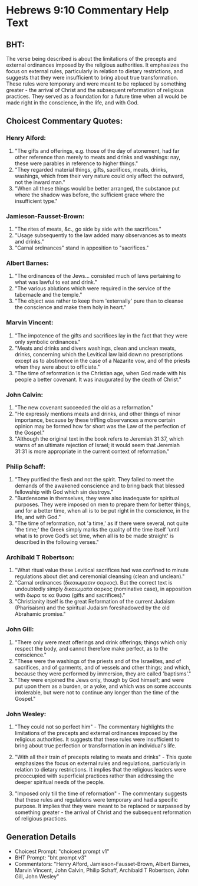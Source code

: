# Hebrews 9:10 Commentary Help Text

## BHT:
The verse being described is about the limitations of the precepts and external ordinances imposed by the religious authorities. It emphasizes the focus on external rules, particularly in relation to dietary restrictions, and suggests that they were insufficient to bring about true transformation. These rules were temporary and were meant to be replaced by something greater - the arrival of Christ and the subsequent reformation of religious practices. They served as a foundation for a future time when all would be made right in the conscience, in the life, and with God.

## Choicest Commentary Quotes:
### Henry Alford:
1. "The gifts and offerings, e.g. those of the day of atonement, had far other reference than merely to meats and drinks and washings: nay, these were parables in reference to higher things."
2. "They regarded material things, gifts, sacrifices, meats, drinks, washings, which from their very nature could only affect the outward, not the inward man."
3. "When all these things would be better arranged, the substance put where the shadow was before, the sufficient grace where the insufficient type."

### Jamieson-Fausset-Brown:
1. "The rites of meats, &c., go side by side with the sacrifices."
2. "Usage subsequently to the law added many observances as to meats and drinks."
3. "Carnal ordinances" stand in apposition to "sacrifices."

### Albert Barnes:
1. "The ordinances of the Jews... consisted much of laws pertaining to what was lawful to eat and drink." 
2. "The various ablutions which were required in the service of the tabernacle and the temple." 
3. "The object was rather to keep them 'externally' pure than to cleanse the conscience and make them holy in heart."

### Marvin Vincent:
1. "The impotence of the gifts and sacrifices lay in the fact that they were only symbolic ordinances."
2. "Meats and drinks and divers washings, clean and unclean meats, drinks, concerning which the Levitical law laid down no prescriptions except as to abstinence in the case of a Nazarite vow, and of the priests when they were about to officiate."
3. "The time of reformation is the Christian age, when God made with his people a better covenant. It was inaugurated by the death of Christ."

### John Calvin:
1. "The new covenant succeeded the old as a reformation."
2. "He expressly mentions meats and drinks, and other things of minor importance, because by these trifling observances a more certain opinion may be formed how far short was the Law of the perfection of the Gospel."
3. "Although the original text in the book refers to Jeremiah 31:37, which warns of an ultimate rejection of Israel; it would seem that Jeremiah 31:31 is more appropriate in the current context of reformation."

### Philip Schaff:
1. "They purified the flesh and not the spirit. They failed to meet the demands of the awakened conscience and to bring back that blessed fellowship with God which sin destroys."
2. "Burdensome in themselves, they were also inadequate for spiritual purposes. They were imposed on men to prepare them for better things, and for a better time, when all is to be put right in the conscience, in the life, and with God."
3. "The time of reformation, not 'a time,' as if there were several, not quite 'the time;' the Greek simply marks the quality of the time itself 'until what is to prove God’s set time, when all is to be made straight' is described in the following verses."

### Archibald T Robertson:
1. "What ritual value these Levitical sacrifices had was confined to minute regulations about diet and ceremonial cleansing (clean and unclean)."
2. "Carnal ordinances (δικαιωμασιν σαρκος). But the correct text is undoubtedly simply δικαιωματα σαρκος (nominative case), in apposition with δωρα τε κα θυσια (gifts and sacrifices)."
3. "Christianity itself is the great Reformation of the current Judaism (Pharisaism) and the spiritual Judaism foreshadowed by the old Abrahamic promise."

### John Gill:
1. "There only were meat offerings and drink offerings; things which only respect the body, and cannot therefore make perfect, as to the conscience."
2. "These were the washings of the priests and of the Israelites, and of sacrifices, and of garments, and of vessels and other things; and which, because they were performed by immersion, they are called 'baptisms'."
3. "They were enjoined the Jews only, though by God himself; and were put upon them as a burden, or a yoke, and which was on some accounts intolerable, but were not to continue any longer than the time of the Gospel."

### John Wesley:
1. "They could not so perfect him" - The commentary highlights the limitations of the precepts and external ordinances imposed by the religious authorities. It suggests that these rules were insufficient to bring about true perfection or transformation in an individual's life.

2. "With all their train of precepts relating to meats and drinks" - This quote emphasizes the focus on external rules and regulations, particularly in relation to dietary restrictions. It implies that the religious leaders were preoccupied with superficial practices rather than addressing the deeper spiritual needs of the people.

3. "Imposed only till the time of reformation" - The commentary suggests that these rules and regulations were temporary and had a specific purpose. It implies that they were meant to be replaced or surpassed by something greater - the arrival of Christ and the subsequent reformation of religious practices.


## Generation Details
- Choicest Prompt: "choicest prompt v1"
- BHT Prompt: "bht prompt v3"
- Commentators: "Henry Alford, Jamieson-Fausset-Brown, Albert Barnes, Marvin Vincent, John Calvin, Philip Schaff, Archibald T Robertson, John Gill, John Wesley"
